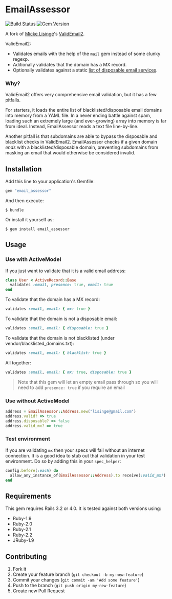 # EmailAssessor
[![Build Status](https://travis-ci.org/wolfemm/email_assessor.png?branch=master)](https://travis-ci.org/wolfemm/email_assessor)
[![Gem Version](https://badge.fury.io/rb/email_assessor.png)](http://badge.fury.io/rb/email_assessor)

A fork of [Micke Lisinge](https://github.com/lisinge)'s [ValidEmail2](https://github.com/lisinge/valid_email2).

ValidEmail2:

* Validates emails with the help of the `mail` gem instead of some clunky regexp.
* Aditionally validates that the domain has a MX record.
* Optionally validates against a static [list of disposable email services](vendor/disposable_domains.txt).


### Why?

ValidEmail2 offers very comprehensive email validation, but it has a few pitfalls.

For starters, it loads the entire list of blacklisted/disposable email domains into memory from a YAML file. In a never ending battle against spam, loading such an extremely large (and ever-growing) array into memory is far from ideal. Instead, EmailAssessor reads a text file line-by-line.

Another pitfall is that subdomains are able to bypass the disposable and blacklist checks in ValidEmail2. EmailAssessor checks if a given domain *ends* with a blacklisted/disposable domain, preventing subdomains from masking an email that would otherwise be considered invalid.


## Installation

Add this line to your application's Gemfile:

```ruby
gem "email_assessor"
```

And then execute:

    $ bundle

Or install it yourself as:

    $ gem install email_assessor

## Usage

### Use with ActiveModel

If you just want to validate that it is a valid email address:
```ruby
class User < ActiveRecord::Base
  validates :email, presence: true, email: true
end
```

To validate that the domain has a MX record:
```ruby
validates :email, email: { mx: true }
```

To validate that the domain is not a disposable email:
```ruby
validates :email, email: { disposable: true }
```

To validate that the domain is not blacklisted (under vendor/blacklisted_domains.txt):
```ruby
validates :email, email: { blacklist: true }
```

All together:
```ruby
validates :email, email: { mx: true, disposable: true }
```

> Note that this gem will let an empty email pass through so you will need to
> add `presence: true` if you require an email

### Use without ActiveModel

```ruby
address = EmailAssessor::Address.new("lisinge@gmail.com")
address.valid? => true
address.disposable? => false
address.valid_mx? => true
```

### Test environment

If you are validating `mx` then your specs will fail without an internet connection.
It is a good idea to stub out that validation in your test environment.
Do so by adding this in your `spec_helper`:
```ruby
config.before(:each) do
  allow_any_instance_of(EmailAssessor::Address).to receive(:valid_mx?) { true }
end
```

## Requirements

This gem requires Rails 3.2 or 4.0. It is tested against both versions using:
* Ruby-1.9
* Ruby-2.0
* Ruby-2.1
* Ruby-2.2
* JRuby-1.9

## Contributing

1. Fork it
2. Create your feature branch (`git checkout -b my-new-feature`)
3. Commit your changes (`git commit -am 'Add some feature'`)
4. Push to the branch (`git push origin my-new-feature`)
5. Create new Pull Request
